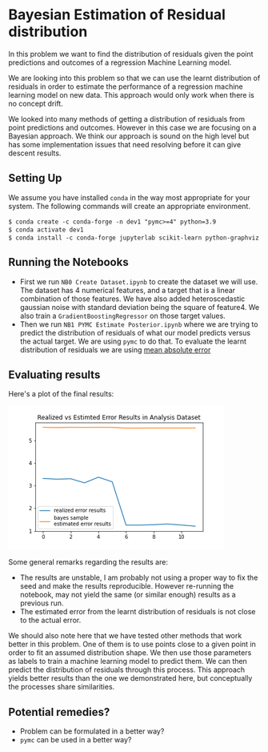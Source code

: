 # Bayesian Estimation of Residual distribution

In this problem we want to find the distribution of residuals given the point predictions and outcomes of a
regression Machine Learning model.

We are looking into this problem so that we can use the learnt distribution of residuals in order to estimate the performance
of a regression machine learning model on new data. This approach would only work when there is no concept drift.

We looked into many methods of getting a distribution of residuals from point predictions and outcomes. However in
this case we are focusing on a Bayesian approach. We think our approach is sound on the high level but has some
implementation issues that need resolving before it can give descent results.

## Setting Up

We assume you have installed `conda` in the way most appropriate for your system.
The following commands will create an appropriate environment.

```
$ conda create -c conda-forge -n dev1 "pymc>=4" python=3.9
$ conda activate dev1
$ conda install -c conda-forge jupyterlab scikit-learn python-graphviz

```

## Running the Notebooks

- First we run `NB0 Create Dataset.ipynb` to create the dataset we will use.<br>
  The dataset has 4 numerical features, and a target that is a linear combination of those features. We have also added
  heteroscedastic gaussian noise with standard deviation being the square of feature4.
  We also train a `GradientBoostingRegressor` on those target values.
- Then we run `NB1 PYMC Estimate Posterior.ipynb` where we are trying to predict the distribution of residuals of what our
  model predicts versus the actual target. We are using `pymc` to do that. To evaluate the learnt distribution of residuals
  we are using [mean absolute error](https://scikit-learn.org/stable/modules/generated/sklearn.metrics.mean_absolute_error.html)

## Evaluating results

Here's a plot of the final results:

![results plot](results.png)

Some general remarks regarding the results are:

- The results are unstable, I am probably not using a proper way to fix the seed and make the results reproducible.
  However re-running the notebook, may not yield the same (or similar enough) results as a previous run.
- The estimated error from the learnt distribution of residuals is not close to the actual error.

We should also note here that we have tested other methods that work better in this problem.
One of them is to use points close to a given point in order to fit an assumed distribution shape.
We then use those parameters as labels to train a machine learning model to predict them.
We can then predict the distribution of residuals through this process. This approach yields better results
than the one we demonstrated here, but conceptually the processes share similarities.

## Potential remedies?

- Problem can be formulated in a better way?
- `pymc` can be used in a better way?
